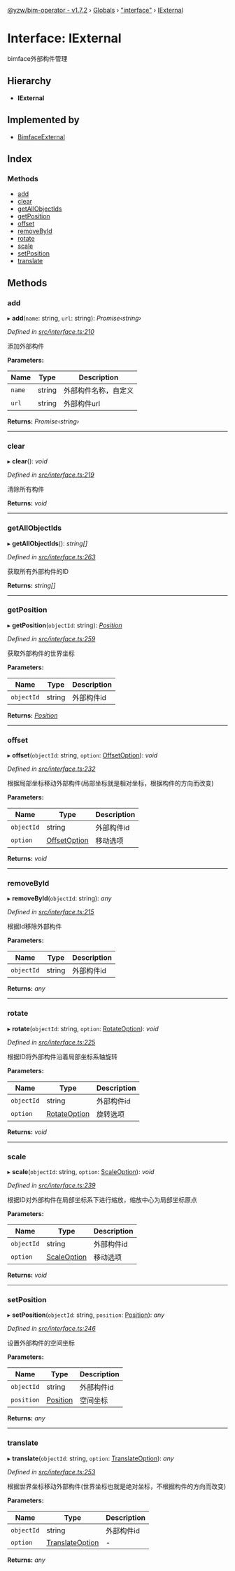 [@yzw/bim-operator - v1.7.2](../README.md) › [Globals](../globals.md) › ["interface"](../modules/_interface_.md) › [IExternal](_interface_.iexternal.md)

# Interface: IExternal

bimface外部构件管理

## Hierarchy

* **IExternal**

## Implemented by

* [BimfaceExternal](../classes/_providers_bimface_bimface_external_.bimfaceexternal.md)

## Index

### Methods

* [add](_interface_.iexternal.md#add)
* [clear](_interface_.iexternal.md#clear)
* [getAllObjectIds](_interface_.iexternal.md#getallobjectids)
* [getPosition](_interface_.iexternal.md#getposition)
* [offset](_interface_.iexternal.md#offset)
* [removeById](_interface_.iexternal.md#removebyid)
* [rotate](_interface_.iexternal.md#rotate)
* [scale](_interface_.iexternal.md#scale)
* [setPosition](_interface_.iexternal.md#setposition)
* [translate](_interface_.iexternal.md#translate)

## Methods

###  add

▸ **add**(`name`: string, `url`: string): *Promise‹string›*

*Defined in [src/interface.ts:210](https://github.com/youkaisteve/bim-operator/blob/59b2eb1/src/interface.ts#L210)*

添加外部构件

**Parameters:**

Name | Type | Description |
------ | ------ | ------ |
`name` | string | 外部构件名称，自定义 |
`url` | string | 外部构件url  |

**Returns:** *Promise‹string›*

___

###  clear

▸ **clear**(): *void*

*Defined in [src/interface.ts:219](https://github.com/youkaisteve/bim-operator/blob/59b2eb1/src/interface.ts#L219)*

清除所有构件

**Returns:** *void*

___

###  getAllObjectIds

▸ **getAllObjectIds**(): *string[]*

*Defined in [src/interface.ts:263](https://github.com/youkaisteve/bim-operator/blob/59b2eb1/src/interface.ts#L263)*

获取所有外部构件的ID

**Returns:** *string[]*

___

###  getPosition

▸ **getPosition**(`objectId`: string): *[Position](_model_position_.position.md)*

*Defined in [src/interface.ts:259](https://github.com/youkaisteve/bim-operator/blob/59b2eb1/src/interface.ts#L259)*

获取外部构件的世界坐标

**Parameters:**

Name | Type | Description |
------ | ------ | ------ |
`objectId` | string | 外部构件id  |

**Returns:** *[Position](_model_position_.position.md)*

___

###  offset

▸ **offset**(`objectId`: string, `option`: [OffsetOption](_model_options_.offsetoption.md)): *void*

*Defined in [src/interface.ts:232](https://github.com/youkaisteve/bim-operator/blob/59b2eb1/src/interface.ts#L232)*

根据局部坐标移动外部构件(局部坐标就是相对坐标，根据构件的方向而改变)

**Parameters:**

Name | Type | Description |
------ | ------ | ------ |
`objectId` | string | 外部构件id |
`option` | [OffsetOption](_model_options_.offsetoption.md) | 移动选项  |

**Returns:** *void*

___

###  removeById

▸ **removeById**(`objectId`: string): *any*

*Defined in [src/interface.ts:215](https://github.com/youkaisteve/bim-operator/blob/59b2eb1/src/interface.ts#L215)*

根据Id移除外部构件

**Parameters:**

Name | Type | Description |
------ | ------ | ------ |
`objectId` | string | 外部构件id  |

**Returns:** *any*

___

###  rotate

▸ **rotate**(`objectId`: string, `option`: [RotateOption](_model_options_.rotateoption.md)): *void*

*Defined in [src/interface.ts:225](https://github.com/youkaisteve/bim-operator/blob/59b2eb1/src/interface.ts#L225)*

根据ID将外部构件沿着局部坐标系轴旋转

**Parameters:**

Name | Type | Description |
------ | ------ | ------ |
`objectId` | string | 外部构件id |
`option` | [RotateOption](_model_options_.rotateoption.md) | 旋转选项  |

**Returns:** *void*

___

###  scale

▸ **scale**(`objectId`: string, `option`: [ScaleOption](_model_options_.scaleoption.md)): *void*

*Defined in [src/interface.ts:239](https://github.com/youkaisteve/bim-operator/blob/59b2eb1/src/interface.ts#L239)*

根据ID对外部构件在局部坐标系下进行缩放，缩放中心为局部坐标原点

**Parameters:**

Name | Type | Description |
------ | ------ | ------ |
`objectId` | string | 外部构件id |
`option` | [ScaleOption](_model_options_.scaleoption.md) | 移动选项  |

**Returns:** *void*

___

###  setPosition

▸ **setPosition**(`objectId`: string, `position`: [Position](_model_position_.position.md)): *any*

*Defined in [src/interface.ts:246](https://github.com/youkaisteve/bim-operator/blob/59b2eb1/src/interface.ts#L246)*

设置外部构件的空间坐标

**Parameters:**

Name | Type | Description |
------ | ------ | ------ |
`objectId` | string | 外部构件id |
`position` | [Position](_model_position_.position.md) | 空间坐标  |

**Returns:** *any*

___

###  translate

▸ **translate**(`objectId`: string, `option`: [TranslateOption](_model_options_.translateoption.md)): *any*

*Defined in [src/interface.ts:253](https://github.com/youkaisteve/bim-operator/blob/59b2eb1/src/interface.ts#L253)*

根据世界坐标移动外部构件(世界坐标也就是绝对坐标，不根据构件的方向而改变)

**Parameters:**

Name | Type | Description |
------ | ------ | ------ |
`objectId` | string | 外部构件id |
`option` | [TranslateOption](_model_options_.translateoption.md) | - |

**Returns:** *any*
